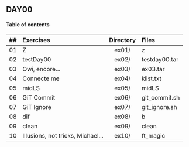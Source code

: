 ## DAY00

#### Table of contents

|  ##  |			Exercises				|	Directory	|	Files			|
|:----:|:-----------------------------------|:-------------:|:------------------|
|  01  |Z         							|	ex01/		|z		            |
|  02  |testDay00       					|	ex02/		|testday00.tar		|
|  03  |Owi, encore...   					|	ex03/		|ex03.tar    		|
|  04  |Connecte me  						|	ex04/		|klist.txt   		|
|  05  |midLS            					|	ex05/		|midLS   			|
|  06  |GiT Commit							|	ex06/		|git_commit.sh      |
|  07  |GiT Ignore							|	ex07/		|git_ignore.sh	    |
|  08  |dif									|	ex08/		|b					|
|  09  |clean								|	ex09/		|clean				|
|  10  |Illusions, not tricks, Michael...	|	ex10/		|ft_magic			|


